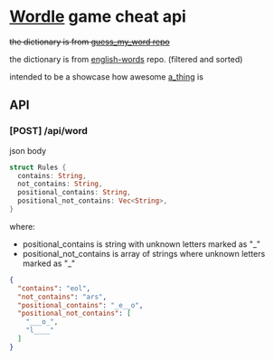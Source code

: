 # [Wordle](https://www.powerlanguage.co.uk/wordle/) game cheat api


~~the dictionary is
from [guess_my_word repo](https://github.com/powerlanguage/guess-my-word/blob/master/wordlist/sowpods.txt)~~

the dictionary is from [english-words](https://github.com/dwyl/english-words) repo. (filtered and sorted)

intended to be a showcase how awesome [a_thing](https://github.com/Lurk/a_thing) is

## API

### [POST] /api/word

json body

```rust 
struct Rules {
  contains: String,
  not_contains: String,
  positional_contains: String,
  positional_not_contains: Vec<String>,
}
```
where:
* positional_contains is string with unknown letters marked as "_"
* positional_not_contains is array of strings where unknown letters marked as "_"


```json
{
  "contains": "eol",
  "not_contains": "ars",
  "positional_contains": "_e__o",
  "positional_not_contains": [
    "___o_",
    "l____"
  ]
}
```
